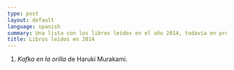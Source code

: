 ```yaml
---
type: post
layout: default
language: spanish
summary: Una lista con los libros leídos en el año 2014, todavía en progreso.
title: Libros leídos en 2014
---
```


1. *Kafka en la orilla* de Haruki Murakami.
